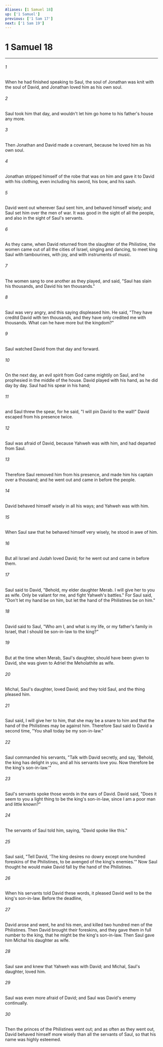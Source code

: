 ```yaml
---
Aliases: [1 Samuel 18]
up: ['1 Samuel']
previous: ['1 Sam 17']
next: ['1 Sam 19']
---
```

# 1 Samuel 18
***





###### 1 

When he had finished speaking to Saul, the soul of Jonathan was knit with the soul of David, and Jonathan loved him as his own soul. 



###### 2 

Saul took him that day, and wouldn't let him go home to his father's house any more. 



###### 3 

Then Jonathan and David made a covenant, because he loved him as his own soul. 



###### 4 

Jonathan stripped himself of the robe that was on him and gave it to David with his clothing, even including his sword, his bow, and his sash. 



###### 5 

David went out wherever Saul sent him, and behaved himself wisely; and Saul set him over the men of war. It was good in the sight of all the people, and also in the sight of Saul's servants. 



###### 6 

As they came, when David returned from the slaughter of the Philistine, the women came out of all the cities of Israel, singing and dancing, to meet king Saul with tambourines, with joy, and with instruments of music. 



###### 7 

The women sang to one another as they played, and said, "Saul has slain his thousands, and David his ten thousands." 



###### 8 

Saul was very angry, and this saying displeased him. He said, "They have creditd David with ten thousands, and they have only credited me with thousands. What can he have more but the kingdom?" 



###### 9 

Saul watched David from that day and forward. 



###### 10 

On the next day, an evil spirit from God came mightily on Saul, and he prophesied in the middle of the house. David played with his hand, as he did day by day. Saul had his spear in his hand; 



###### 11 

and Saul threw the spear, for he said, "I will pin David to the wall!" David escaped from his presence twice. 



###### 12 

Saul was afraid of David, because Yahweh was with him, and had departed from Saul. 



###### 13 

Therefore Saul removed him from his presence, and made him his captain over a thousand; and he went out and came in before the people. 



###### 14 

David behaved himself wisely in all his ways; and Yahweh was with him. 



###### 15 

When Saul saw that he behaved himself very wisely, he stood in awe of him. 



###### 16 

But all Israel and Judah loved David; for he went out and came in before them. 



###### 17 

Saul said to David, "Behold, my elder daughter Merab. I will give her to you as wife. Only be valiant for me, and fight Yahweh's battles." For Saul said, "Don't let my hand be on him, but let the hand of the Philistines be on him." 



###### 18 

David said to Saul, "Who am I, and what is my life, or my father's family in Israel, that I should be son-in-law to the king?" 



###### 19 

But at the time when Merab, Saul's daughter, should have been given to David, she was given to Adriel the Meholathite as wife. 



###### 20 

Michal, Saul's daughter, loved David; and they told Saul, and the thing pleased him. 



###### 21 

Saul said, I will give her to him, that she may be a snare to him and that the hand of the Philistines may be against him. Therefore Saul said to David a second time, "You shall today be my son-in-law." 



###### 22 

Saul commanded his servants, "Talk with David secretly, and say, 'Behold, the king has delight in you, and all his servants love you. Now therefore be the king's son-in-law.'" 



###### 23 

Saul's servants spoke those words in the ears of David. David said, "Does it seem to you a light thing to be the king's son-in-law, since I am a poor man and little known?" 



###### 24 

The servants of Saul told him, saying, "David spoke like this." 



###### 25 

Saul said, "Tell David, 'The king desires no dowry except one hundred foreskins of the Philistines, to be avenged of the king's enemies.'" Now Saul thought he would make David fall by the hand of the Philistines. 



###### 26 

When his servants told David these words, it pleased David well to be the king's son-in-law. Before the deadline, 



###### 27 

David arose and went, he and his men, and killed two hundred men of the Philistines. Then David brought their foreskins, and they gave them in full number to the king, that he might be the king's son-in-law. Then Saul gave him Michal his daughter as wife. 



###### 28 

Saul saw and knew that Yahweh was with David; and Michal, Saul's daughter, loved him. 



###### 29 

Saul was even more afraid of David; and Saul was David's enemy continually. 



###### 30 

Then the princes of the Philistines went out; and as often as they went out, David behaved himself more wisely than all the servants of Saul, so that his name was highly esteemed.
